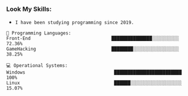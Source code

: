 

### Look My Skills:

- `I have been studying programming since 2019.`

<pre><code>💬 <span class="hljs-selector-tag">Programming</span> <span class="hljs-selector-tag">Languages</span>: 
<span class="hljs-selector-tag">Front-End</span>                              ███████████████░░░░░░░░░░   72<span class="hljs-selector-class">.36</span>% 
<span class="hljs-selector-tag">GameHacking</span>                            ████████░░░░░░░░░░░░░░░░░   38<span class="hljs-selector-class">.25</span>%

💻 <span class="hljs-selector-tag">Operational</span> <span class="hljs-selector-tag">Systems:</span>
<span class="hljs-selector-tag">Windows</span>                                 █████████████████████████   100<span class="hljs-selector-class"></span>% 
<span class="hljs-selector-tag">Linux</span>                                   ██████░░░░░░░░░░░░░░░░░░░   15<span class="hljs-selector-class">.07</span>%
</code></pre>
